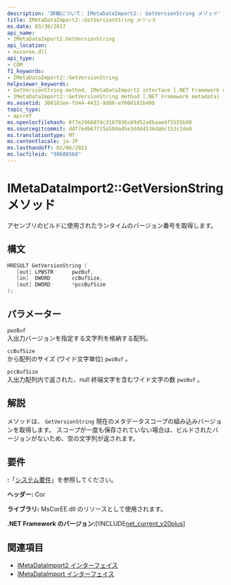 ```yaml
---
description: '詳細について: IMetaDataImport2:: GetVersionString メソッド'
title: IMetaDataImport2::GetVersionString メソッド
ms.date: 03/30/2017
api_name:
- IMetaDataImport2.GetVersionString
api_location:
- mscoree.dll
api_type:
- COM
f1_keywords:
- IMetaDataImport2::GetVersionString
helpviewer_keywords:
- GetVersionString method, IMetaDataImport2 interface [.NET Framework metadata]
- IMetaDataImport2::GetVersionString method [.NET Framework metadata]
ms.assetid: 308183ee-fd44-4432-9d86-ef00d181b49b
topic_type:
- apiref
ms.openlocfilehash: 6f7e296607dc3167936c69d52a8baae4f5555b88
ms.sourcegitcommit: ddf7edb67715a5b9a45e3dd44536dabc153c1de0
ms.translationtype: MT
ms.contentlocale: ja-JP
ms.lasthandoff: 02/06/2021
ms.locfileid: "99688560"
---
```

# <a name="imetadataimport2getversionstring-method"></a>IMetaDataImport2::GetVersionString メソッド

アセンブリのビルドに使用されたランタイムのバージョン番号を取得します。  
  
## <a name="syntax"></a>構文  
  
```cpp  
HRESULT GetVersionString (  
   [out] LPWSTR      pwzBuf,  
   [in]  DWORD       ccBufSize,  
   [out] DWORD       *pccBufSize  
);  
```  
  
## <a name="parameters"></a>パラメーター  

 `pwzBuf`  
 入出力バージョンを指定する文字列を格納する配列。  
  
 `ccBufSize`  
 から配列のサイズ (ワイド文字単位) `pwzBuf` 。  
  
 `pccBufSize`  
 入出力配列内で返された、null 終端文字を含むワイド文字の数 `pwzBuf` 。  
  
## <a name="remarks"></a>解説  

 メソッドは、 `GetVersionString` 現在のメタデータスコープの組み込みバージョンを取得します。 スコープが一度も保存されていない場合は、ビルドされたバージョンがないため、空の文字列が返されます。  
  
## <a name="requirements"></a>要件  

 **:**「[システム要件](../../get-started/system-requirements.md)」を参照してください。  
  
 **ヘッダー:** Cor  
  
 **ライブラリ:** MsCorEE.dll のリソースとして使用されます。  
  
 **.NET Framework のバージョン:**[!INCLUDE[net_current_v20plus](../../../../includes/net-current-v20plus-md.md)]  
  
## <a name="see-also"></a>関連項目

- [IMetaDataImport2 インターフェイス](imetadataimport2-interface.md)
- [IMetaDataImport インターフェイス](imetadataimport-interface.md)
